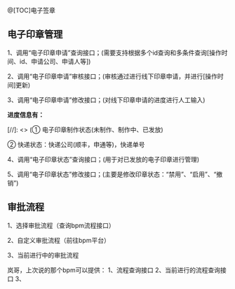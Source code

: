 @[TOC]电子签章
## 电子印章管理

1、调用“电子印章申请”查询接口；(需要支持根据多个id查询和多条件查询[操作时间、id、申请公司、申请人等])

2、调用“电子印章申请”审核接口；(审核通过进行线下印章申请，并进行[操作时间]更新)

3、调用“电子印章申请”修改接口；(对线下印章申请的进度进行人工输入)
  
   **进度信息有：**
   
   [//]: <> (① 电子印章制作状态(未制作、制作中、已发放)
   
   ② 快递状态：快递公司(顺丰，申通等)，快递单号

4、调用“电子印章状态”查询接口；(用于对已发放的电子印章进行管理)

5、调用“电子印章状态”修改接口；(主要是修改印章状态：“禁用”、“启用”、“撤销”)

## 审批流程

1、选择审批流程（查询bpm流程接口）

2、自定义审批流程（前往bpm平台）

3、当前进行中的审批流程

岚哥，上次说的那个bpm可以提供：
1、流程查询接口
2、当前进行的流程查询接口
3、